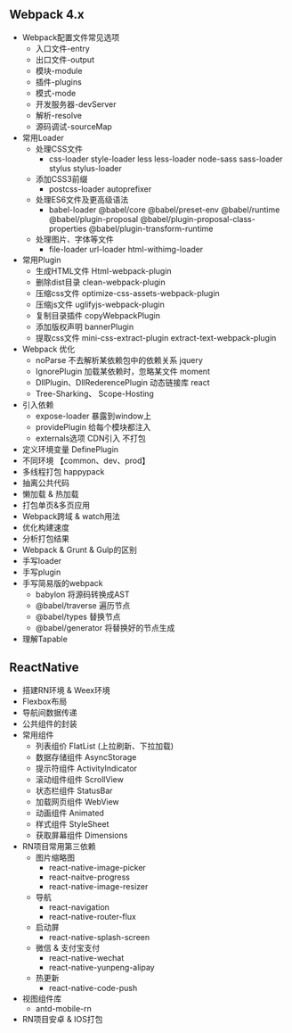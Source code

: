 ## Webpack 4.x

* Webpack配置文件常见选项
  * 入口文件-entry
  * 出口文件-output
  * 模块-module
  * 插件-plugins
  * 模式-mode
  * 开发服务器-devServer
  * 解析-resolve
  * 源码调试-sourceMap
* 常用Loader
  * 处理CSS文件
    * css-loader style-loader less less-loader node-sass sass-loader stylus stylus-loader
  * 添加CSS3前缀
    * postcss-loader autoprefixer
  * 处理ES6文件及更高级语法
    * babel-loader @babel/core @babel/preset-env @babel/runtime  @babel/plugin-proposal @babel/plugin-proposal-class-properties  @babel/plugin-transform-runtime
  * 处理图片、字体等文件
    * file-loader url-loader html-withimg-loader
* 常用Plugin
  * 生成HTML文件 Html-webpack-plugin
  * 删除dist目录 clean-webpack-plugin
  * 压缩css文件 optimize-css-assets-webpack-plugin
  * 压缩js文件 uglifyjs-webpack-plugin
  * 复制目录插件 copyWebpackPlugin
  * 添加版权声明 bannerPlugin
  * 提取css文件 mini-css-extract-plugin extract-text-webpack-plugin
* Webpack 优化
  * noParse 不去解析某依赖包中的依赖关系 jquery
  * IgnorePlugin 加载某依赖时，忽略某文件 moment
  * DllPlugin、DllRederencePlugin 动态链接库 react
  * Tree-Sharking、 Scope-Hosting
* 引入依赖
  * expose-loader 暴露到window上
  * providePlugin 给每个模块都注入
  * externals选项 CDN引入 不打包
* 定义环境变量 DefinePlugin
* 不同环境 【common、dev、prod】
* 多线程打包 happypack
* 抽离公共代码
* 懒加载 & 热加载
* 打包单页&多页应用
* Webpack跨域 & watch用法
* 优化构建速度
* 分析打包结果
* Webpack & Grunt & Gulp的区别
* 手写loader
* 手写plugin
* 手写简易版的webpack
  * babylon 将源码转换成AST
  * @babel/traverse 遍历节点
  * @babel/types 替换节点
  * @babel/generator 将替换好的节点生成
* 理解Tapable



## ReactNative

* 搭建RN环境 & Weex环境
* Flexbox布局
* 导航间数据传递
* 公共组件的封装
* 常用组件
  * 列表组价 FlatList (上拉刷新、下拉加载)
  * 数据存储组件 AsyncStorage
  * 提示符组件 ActivityIndicator
  * 滚动组件组件 ScrollView
  * 状态栏组件 StatusBar
  * 加载网页组件 WebView
  * 动画组件 Animated
  * 样式组件 StyleSheet
  * 获取屏幕组件 Dimensions
* RN项目常用第三依赖
  * 图片缩略图
    * react-native-image-picker
    * react-naitve-progress
    * react-native-image-resizer
  * 导航
    * react-navigation
    * react-native-router-flux
  * 启动屏
    * react-native-splash-screen
  * 微信 & 支付宝支付
    * react-native-wechat
    * react-native-yunpeng-alipay
  * 热更新
    * react-native-code-push
* 视图组件库
  * antd-mobile-rn
* RN项目安卓 & IOS打包